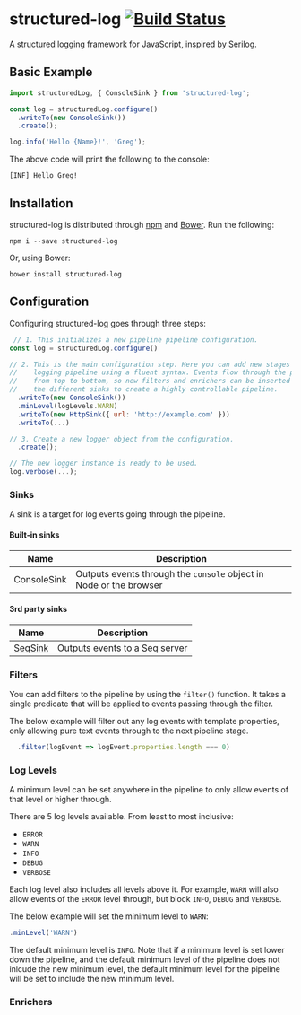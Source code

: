 # structured-log [![Build Status](https://travis-ci.org/structured-log/structured-log.svg)](https://travis-ci.org/structured-log/structured-log)

A structured logging framework for JavaScript, inspired by [Serilog](http://serilog.net/).

## Basic Example

```js
import structuredLog, { ConsoleSink } from 'structured-log';

const log = structuredLog.configure()
  .writeTo(new ConsoleSink())
  .create();

log.info('Hello {Name}!', 'Greg');
```

The above code will print the following to the console:

    [INF] Hello Greg!

## Installation

structured-log is distributed through [npm](https://www.npmjs.com/package/structured-log) and [Bower](https://bower.io/). Run the following:

    npm i --save structured-log

Or, using Bower:

    bower install structured-log

## Configuration

Configuring structured-log goes through three steps:

```js
 // 1. This initializes a new pipeline pipeline configuration.
const log = structuredLog.configure()

// 2. This is the main configuration step. Here you can add new stages to the
//    logging pipeline using a fluent syntax. Events flow through the pipeline
//    from top to bottom, so new filters and enrichers can be inserted between
//    the different sinks to create a highly controllable pipeline.
  .writeTo(new ConsoleSink())
  .minLevel(logLevels.WARN)
  .writeTo(new HttpSink({ url: 'http://example.com' }))
  .writeTo(...)

// 3. Create a new logger object from the configuration.
  .create();

// The new logger instance is ready to be used.
log.verbose(...);
```

### Sinks

A sink is a target for log events going through the pipeline.

#### Built-in sinks
|Name|Description|
|---|---|
|ConsoleSink|Outputs events through the `console` object in Node or the browser|

#### 3rd party sinks
|Name|Description|
|---|---|
|[SeqSink](https://github.com/Wedvich/structured-log-seq-sink)|Outputs events to a Seq server|

### Filters

You can add filters to the pipeline by using the `filter()` function. It takes
a single predicate that will be applied to events passing through the filter.

The below example will filter out any log events with template properties, only
allowing pure text events through to the next pipeline stage.

```js
  .filter(logEvent => logEvent.properties.length === 0)
```

### Log Levels

A minimum level can be set anywhere in the pipeline to only allow events of that
level or higher through.

There are 5 log levels available. From least to most inclusive:
- `ERROR`
- `WARN`
- `INFO`
- `DEBUG`
- `VERBOSE`

Each log level also includes all levels above it. For example, `WARN` will also
allow events of the `ERROR` level through, but block `INFO`, `DEBUG` and
`VERBOSE`.

The below example will set the minimum level to `WARN`:

```js
.minLevel('WARN')
```

The default minimum level is `INFO`. Note that if a minimum level is set lower
down the pipeline, and the default minimum level of the pipeline does not
inlcude the new minimum level, the default minimum level for the pipeline will
be set to include the new minimum level.

### Enrichers
